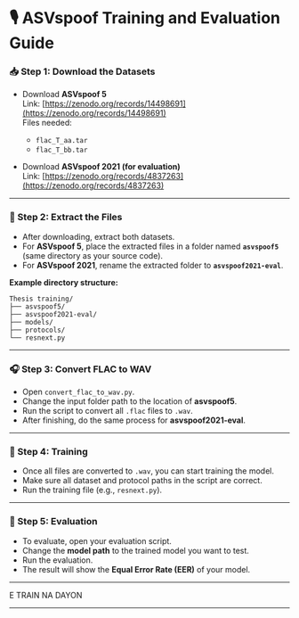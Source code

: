 # 🎙️ ASVspoof Training and Evaluation Guide

### 📥 Step 1: Download the Datasets
- Download **ASVspoof 5**  
  Link: [https://zenodo.org/records/14498691](https://zenodo.org/records/14498691)  
  Files needed:  
  - `flac_T_aa.tar`  
  - `flac_T_bb.tar`

- Download **ASVspoof 2021 (for evaluation)**  
  Link: [https://zenodo.org/records/4837263](https://zenodo.org/records/4837263)

---

### 📂 Step 2: Extract the Files
- After downloading, extract both datasets.  
- For **ASVspoof 5**, place the extracted files in a folder named **`asvspoof5`** (same directory as your source code).  
- For **ASVspoof 2021**, rename the extracted folder to **`asvspoof2021-eval`**.

**Example directory structure:**
```
Thesis training/
├── asvspoof5/
├── asvspoof2021-eval/
├── models/
├── protocols/
└── resnext.py
```

---

### 🎧 Step 3: Convert FLAC to WAV
- Open `convert_flac_to_wav.py`.
- Change the input folder path to the location of **asvspoof5**.
- Run the script to convert all `.flac` files to `.wav`.
- After finishing, do the same process for **asvspoof2021-eval**.

---

### 🧠 Step 4: Training
- Once all files are converted to `.wav`, you can start training the model.
- Make sure all dataset and protocol paths in the script are correct.
- Run the training file (e.g., `resnext.py`).

---

### 🧪 Step 5: Evaluation
- To evaluate, open your evaluation script.
- Change the **model path** to the trained model you want to test.
- Run the evaluation.
- The result will show the **Equal Error Rate (EER)** of your model.

---

 E TRAIN NA DAYON 

---
